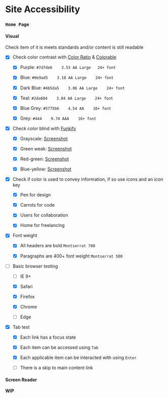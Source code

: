 # Site Accessibility

### `Home Page`

#### Visual

Check item of it is meets standards and/or content is still readable

- [x] Check color contrast with [Color Ratio](http://contrast-ratio.com/) & [Colorable](https://colorable.jxnblk.com/)

   - [x] Purple: `#7d7de6    3.53 AA Large   24+ font`

   - [x] Blue: `#0e9ad5    3.18 AA Large    24+ font`

   - [x] Dark Blue: `#4b5da5    3.06 AA Large    24+ font`

   - [x] Teal:  `#2da684    3.04 AA Large    24+ font`

   - [x] Blue Grey: `#5775b6    4.54 AA    16+ font`

   - [x] Grey: `#444    9.74 AAA    16+ font`

- [x] Check color blind with [Funkify](https://www.funkify.org/)

   - [x] Grayscale: [Screenshot](https://github.com/corinneling/learn-web-stuff/blob/master/img/grayscale-home.jpg)

   - [x] Green weak: [Screenshot](https://github.com/corinneling/learn-web-stuff/blob/master/img/green-weak-home.jpg)

   - [x] Red-green: [Screenshot](https://github.com/corinneling/learn-web-stuff/blob/master/img/red-green-home.jpg)

   - [x] Blue-yellow: [Screenshot](https://github.com/corinneling/learn-web-stuff/blob/master/img/blue-yellow-home.jpg)

- [x] Check if color is used to convey information, if so use icons and an icon key

   - [x] Pen for design

   - [x] Carrots for code

   - [x] Users for collaboration

   - [x] Home for freelancing

- [x] Font weight

   - [x] All headers are bold `Montserrat 700`

   - [x] Paragraphs are 400+ font weight `Montserrat 500`

- [ ] Basic browser testing

    - [ ] IE 9+

    - [x] Safari

    - [x] Firefox

    - [x] Chrome

    - [ ] Edge

- [x] Tab test

   - [x] Each link has a focus state
   
   - [x] Each item can be accessed using `Tab`
   
   - [x] Each applicable item can be interacted with using `Enter`

   - [ ] There is a skip to main content link
   

#### Screen Reader

**WIP**